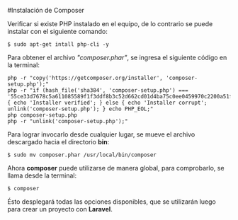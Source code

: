 #Instalación de Composer

Verificar si existe PHP instalado en el equipo, de lo contrario se puede instalar con el siguiente comando:

    $ sudo apt-get intall php-cli -y

Para obtener el archivo _"composer.phar"_, se ingresa el siguiente código en la terminal:

    php -r "copy('https://getcomposer.org/installer', 'composer-setup.php');"
    php -r "if (hash_file('sha384', 'composer-setup.php') === '55ce33d7678c5a611085589f1f3ddf8b3c52d662cd01d4ba75c0ee0459970c2200a51f492d557530c71c15d8dba01eae') { echo 'Installer verified'; } else { echo 'Installer corrupt'; unlink('composer-setup.php'); } echo PHP_EOL;"
    php composer-setup.php
    php -r "unlink('composer-setup.php');"

Para lograr invocarlo desde cualquier lugar, se mueve el archivo descargado hacia el directorio **bin**:

    $ sudo mv composer.phar /usr/local/bin/composer

Ahora **composer** puede utilizarse de manera global, para comprobarlo, se llama desde la terminal: 

    $ composer

Ésto desplegará todas las opciones disponibles, que se utilizarán luego para crear un proyecto con **Laravel**.

